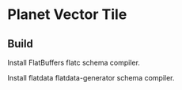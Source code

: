 # Planet Vector Tile

## Build

Install FlatBuffers flatc schema compiler.

Install flatdata flatdata-generator schema compiler.
